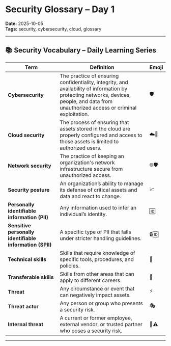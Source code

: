 # Security Glossary – Day 1
**Date:** 2025-10-05  
**Tags:** security, cybersecurity, cloud, glossary  

---

## 📚 Security Vocabulary – Daily Learning Series  


| Term | Definition | Emoji |
|------|------------|-------|
| **Cybersecurity** | The practice of ensuring confidentiality, integrity, and availability of information by protecting networks, devices, people, and data from unauthorized access or criminal exploitation. | 🛡️ |
| **Cloud security** | The process of ensuring that assets stored in the cloud are properly configured and access to those assets is limited to authorized users. | ☁️🔐 |
| **Network security** | The practice of keeping an organization's network infrastructure secure from unauthorized access. | 🌐🛡️ |
| **Security posture** | An organization’s ability to manage its defense of critical assets and data and react to change. | 📈 |
| **Personally identifiable information (PII)** | Any information used to infer an individual’s identity. | 🆔 |
| **Sensitive personally identifiable information (SPII)** | A specific type of PII that falls under stricter handling guidelines. | 🔒🆔 |
| **Technical skills** | Skills that require knowledge of specific tools, procedures, and policies. | 🧰 |
| **Transferable skills** | Skills from other areas that can apply to different careers. | 🔄 |
| **Threat** | Any circumstance or event that can negatively impact assets. | ⚡ |
| **Threat actor** | Any person or group who presents a security risk. | 🎭 |
| **Internal threat** | A current or former employee, external vendor, or trusted partner who poses a security risk. | 👤⚠️ |

---